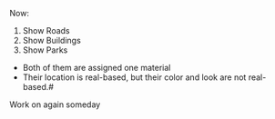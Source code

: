 Now:
1. Show Roads
2. Show Buildings
3. Show Parks

- Both of them are assigned one material
- Their location is real-based, but their color and look are not real-based.# 

Work on again someday